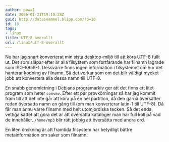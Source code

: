 ```yaml
---
author: pawal
date: 2006-01-21T19:10:28Z
guid: http://datasvammel.blipp.com/?p=10
id: 10
tags:
- linux
title: UTF-8 överallt
url: /linux/utf-8-overallt
---
```


Nu har jag snart konverterat min sista desktop-miljö till att köra
UTF-8 fullt ut. Det som släpar efter är alla filsystem som fortfarande
har filnamn lagrade som ISO-8859-1. Dessvärre finns ingen information
i filsystemet om hur det hanterar kodning av filnamn. Så det verkar
som om det blir väldigt mycket jobb att konvertera alla dessa namn
till UTF-8.

En snabb genomletning i Debians programarkiv ger att det finns ett
litet program som heter <code>convmv</code>. Efter ett par
provkörningar så har jag kommit fram till att det inte går att köra på
en hel partition, då den gärna översätter redan översatta namn en gång
till (om man konverterar latin-1 till UTF-8). Då får man ännu värre
filnamn med helt utomjordiska tecken. Så det enda vettiga sättet att
göra det är att översätta kataloger man har full koll på vad de
innehåller. <code>/home/mp3</code> blir rätt jobbig att översätta med
andra ord.

En liten önskning är att framtida filsystem har betydligt bättre
metainformation om saker som filnamn.
